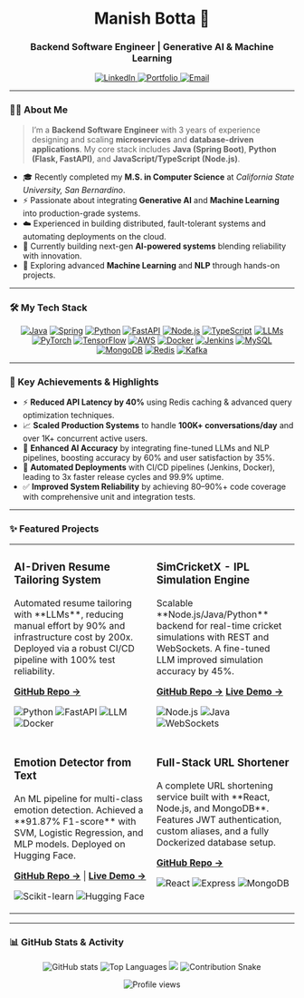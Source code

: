 <div align="center">
  <h1>Manish Botta 👋</h1>
  <h3>Backend Software Engineer | Generative AI & Machine Learning</h3>
</div>

<div align="center">
  <a href="https://linkedin.com/in/manish-reddyb/">
    <img src="https://img.shields.io/badge/LinkedIn-0A66C2?style=for-the-badge&logo=linkedin&logoColor=white" alt="LinkedIn"/>
  </a>
  <a href="https://manishbotta.me">
    <img src="https://img.shields.io/badge/Portfolio-FF4088?style=for-the-badge&logo=vercel&logoColor=white" alt="Portfolio"/>
  </a>
  <a href="mailto:manish.botta@protonmail.com">
    <img src="https://img.shields.io/badge/ProtonMail-8B89CC?style=for-the-badge&logo=protonmail&logoColor=white" alt="Email"/>
  </a>
</div>

---

### 👨‍💻 About Me

> I’m a **Backend Software Engineer** with 3 years of experience designing and scaling **microservices** and **database-driven applications**. My core stack includes **Java (Spring Boot)**, **Python (Flask, FastAPI)**, and **JavaScript/TypeScript (Node.js)**.

- 🎓 Recently completed my **M.S. in Computer Science** at *California State University, San Bernardino*.
- ⚡ Passionate about integrating **Generative AI** and **Machine Learning** into production-grade systems.
- ☁️ Experienced in building distributed, fault-tolerant systems and automating deployments on the cloud.
- 🔭 Currently building next-gen **AI-powered systems** blending reliability with innovation.
- 🌱 Exploring advanced **Machine Learning** and **NLP** through hands-on projects.

---

### 🛠️ My Tech Stack

<p align="center">
  <a href="#"><img alt="Java" src="https://img.shields.io/badge/Java-ED8B00?style=for-the-badge&logo=openjdk&logoColor=white"></a>
  <a href="#"><img alt="Spring" src="https://img.shields.io/badge/Spring-6DB33F?style=for-the-badge&logo=spring&logoColor=white"></a>
  <a href="#"><img alt="Python" src="https://img.shields.io/badge/Python-3776AB?style=for-the-badge&logo=python&logoColor=white"></a>
  <a href="#"><img alt="FastAPI" src="https://img.shields.io/badge/FastAPI-009688?style=for-the-badge&logo=fastapi&logoColor=white"></a>
  <a href="#"><img alt="Node.js" src="https://img.shields.io/badge/Node.js-339933?style=for-the-badge&logo=nodedotjs&logoColor=white"></a>
  <a href="#"><img alt="TypeScript" src="https://img.shields.io/badge/TypeScript-3178C6?style=for-the-badge&logo=typescript&logoColor=white"></a>
  <a href="#"><img alt="LLMs" src="https://img.shields.io/badge/LLMs-007ACC?style=for-the-badge&logo=openai&logoColor=white"></a>
  <a href="#"><img alt="PyTorch" src="https://img.shields.io/badge/PyTorch-EE4C2C?style=for-the-badge&logo=pytorch&logoColor=white"></a>
  <a href="#"><img alt="TensorFlow" src="https://img.shields.io/badge/TensorFlow-FF6F00?style=for-the-badge&logo=tensorflow&logoColor=white"></a>
  <a href="#"><img alt="AWS" src="https://img.shields.io/badge/AWS-232F3E?style=for-the-badge&logo=amazon-aws&logoColor=white"></a>
  <a href="#"><img alt="Docker" src="https://img.shields.io/badge/Docker-2496ED?style=for-the-badge&logo=docker&logoColor=white"></a>
  <a href="#"><img alt="Jenkins" src="https://img.shields.io/badge/Jenkins-D24939?style=for-the-badge&logo=jenkins&logoColor=white"></a>
  <a href="#"><img alt="MySQL" src="https://img.shields.io/badge/MySQL-4479A1?style=for-the-badge&logo=mysql&logoColor=white"></a>
  <a href="#"><img alt="MongoDB" src="https://img.shields.io/badge/MongoDB-47A248?style=for-the-badge&logo=mongodb&logoColor=white"></a>
  <a href="#"><img alt="Redis" src="https://img.shields.io/badge/redis-DD0031?style=for-the-badge&logo=redis&logoColor=white"></a>
  <a href="#"><img alt="Kafka" src="https://img.shields.io/badge/Apache%20Kafka-231F20?style=for-the-badge&logo=apachekafka&logoColor=white"></a>
</p>

---

### 🚀 Key Achievements & Highlights

- ⚡ **Reduced API Latency by 40%** using Redis caching & advanced query optimization techniques.
- 📈 **Scaled Production Systems** to handle **100K+ conversations/day** and over 1K+ concurrent active users.
- 🤖 **Enhanced AI Accuracy** by integrating fine-tuned LLMs and NLP pipelines, boosting accuracy by 60% and user satisfaction by 35%.
- 🚢 **Automated Deployments** with CI/CD pipelines (Jenkins, Docker), leading to 3x faster release cycles and 99.9% uptime.
- ✅ **Improved System Reliability** by achieving 80–90%+ code coverage with comprehensive unit and integration tests.

---

### ✨ Featured Projects

<table>
<tr>
<td width="50%" valign="top">
  <h3>AI-Driven Resume Tailoring System</h3>
  <p>Automated resume tailoring with **LLMs**, reducing manual effort by 90% and infrastructure cost by 200x. Deployed via a robust CI/CD pipeline with 100% test reliability.</p>
  <p>
    <a href="https://github.com/Manishrdy/AI-Driven-Resume-Builder"><strong>GitHub Repo →</strong></a>
  </p>
  <p>
    <img src="https://img.shields.io/badge/Python-3776AB?style=for-the-badge&logo=python&logoColor=white" alt="Python"/>
    <img src="https://img.shields.io/badge/FastAPI-009688?style=for-the-badge&logo=fastapi&logoColor=white" alt="FastAPI"/>
    <img src="https://img.shields.io/badge/LLM-4A90E2?style=for-the-badge" alt="LLM"/>
    <img src="https://img.shields.io/badge/Docker-2496ED?style=for-the-badge&logo=docker&logoColor=white" alt="Docker"/>
  </p>
</td>
<td width="50%" valign="top">
  <h3>SimCricketX - IPL Simulation Engine</h3>
  <p>Scalable **Node.js/Java/Python** backend for real-time cricket simulations with REST and WebSockets. A fine-tuned LLM improved simulation accuracy by 45%.</p>
  <p>
    <a href="https://github.com/Manishrdy/SimCricketX"><strong>GitHub Repo →</strong></a>
    <a href="http://simcricketx.manishbotta.me/"><strong>Live Demo →</strong></a>
  </p>
  <p>
    <img src="https://img.shields.io/badge/Node.js-339933?style=for-the-badge&logo=nodedotjs&logoColor=white" alt="Node.js"/>
    <img src="https://img.shields.io/badge/Java-ED8B00?style=for-the-badge&logo=openjdk&logoColor=white" alt="Java"/>
    <img src="https://img.shields.io/badge/WebSockets-010101?style=for-the-badge&logo=javascript&logoColor=white" alt="WebSockets"/>
  </p>
</td>
</tr>
<tr>
<td width="50%" valign="top">
  <h3>Emotion Detector from Text</h3>
  <p>An ML pipeline for multi-class emotion detection. Achieved a **91.87% F1-score** with SVM, Logistic Regression, and MLP models. Deployed on Hugging Face.</p>
  <p>
    <a href="https://github.com/Manishrdy/Emotion-Detector--Text-Based-Emotion-Classification-Using-Machine-Learning"><strong>GitHub Repo →</strong></a> |
    <a href="https://huggingface.co/spaces/martianthe/emotion-detector"><strong>Live Demo →</strong></a>
  </p>
  <p>
    <img src="https://img.shields.io/badge/Scikit--learn-F7931E?style=for-the-badge&logo=scikit-learn&logoColor=white" alt="Scikit-learn"/>
    <img src="https://img.shields.io/badge/Hugging%20Face-FFD21E?style=for-the-badge&logo=huggingface&logoColor=black" alt="Hugging Face"/>
  </p>
</td>
<td width="50%" valign="top">
  <h3>Full-Stack URL Shortener</h3>
  <p>A complete URL shortening service built with **React, Node.js, and MongoDB**. Features JWT authentication, custom aliases, and a fully Dockerized database setup.</p>
  <p>
    <a href="https://github.com/Manishrdy/url_shortener"><strong>GitHub Repo →</strong></a>
  </p>
  <p>
    <img src="https://img.shields.io/badge/React-61DAFB?style=for-the-badge&logo=react&logoColor=black" alt="React"/>
    <img src="https://img.shields.io/badge/Express.js-000000?style=for-the-badge&logo=express&logoColor=white" alt="Express"/>
    <img src="https://img.shields.io/badge/MongoDB-47A248?style=for-the-badge&logo=mongodb&logoColor=white" alt="MongoDB"/>
  </p>
</td>
</tr>
</table>

---

### 📊 GitHub Stats & Activity

<p align="center">
  <img src="https://github-readme-stats.vercel.app/api?username=manishrdy&show_icons=true&theme=radical&rank_icon=github" alt="GitHub stats" />
  <img src="https://github-readme-stats.vercel.app/api/top-langs/?username=manishrdy&layout=compact&theme=radical" alt="Top Languages" />
  <img src="https://github-readme-activity-graph.vercel.app/graph?username=manishrdy&theme=react-dark&bg_color=20232a&hide_border=true" />
  <img src="https://raw.githubusercontent.com/manishrdy/manishrdy/output/github-contribution-grid-snake.svg" alt="Contribution Snake" />
</p>

<p align="center">
  <img src="https://komarev.com/ghpvc/?username=manishrdy&color=blueviolet&style=flat-square" alt="Profile views"/>
</p>